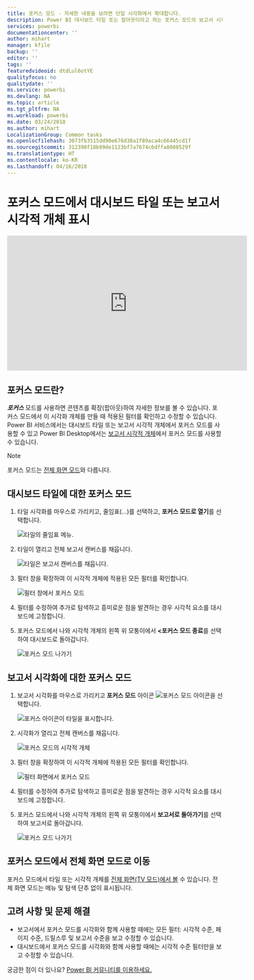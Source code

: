 ```yaml
---
title: 포커스 모드 - 자세한 내용을 보려면 단일 시각화에서 확대합니다.
description: Power BI 대시보드 타일 또는 팝아웃이라고 하는 포커스 모드의 보고서 시각화를 표시하는 방법에 대한 설명서입니다.
services: powerbi
documentationcenter: ''
author: mihart
manager: kfile
backup: ''
editor: ''
tags: ''
featuredvideoid: dtdLul6otYE
qualityfocus: no
qualitydate: ''
ms.service: powerbi
ms.devlang: NA
ms.topic: article
ms.tgt_pltfrm: NA
ms.workload: powerbi
ms.date: 03/24/2018
ms.author: mihart
LocalizationGroup: Common tasks
ms.openlocfilehash: 3073fb3515dd90e676d38a1f89aca4c66445cd1f
ms.sourcegitcommit: 312390f18b99de1123bf7a7674c6dffa8088529f
ms.translationtype: HT
ms.contentlocale: ko-KR
ms.lasthandoff: 04/16/2018
---
```

# <a name="display-a-dashboard-tile-or-report-visual-in-focus-mode"></a>포커스 모드에서 대시보드 타일 또는 보고서 시각적 개체 표시

<iframe width="560" height="315" src="https://www.youtube.com/embed/dtdLul6otYE" frameborder="0" allowfullscreen></iframe>


## <a name="what-is-focus-mode"></a>포커스 모드란?

***포커스*** 모드를 사용하면 콘텐츠를 확장(팝아웃)하여 자세한 정보를 볼 수 있습니다.  포커스 모드에서 이 시각화 개체를 만들 때 적용된 필터를 확인하고 수정할 수 있습니다.  Power BI 서비스에서는 대시보드 타일 또는 보고서 시각적 개체에서 포커스 모드를 사용할 수 있고 Power BI Desktop에서는 [보고서 시각적 개체](desktop-report-view.md)에서 포커스 모드를 사용할 수 있습니다.

> [!NOTE]
> 포커스 모드는 [전체 화면 모드](service-fullscreen-mode.md)와 다릅니다.
> 


## <a name="focus-mode-for-dashboard-tiles"></a>대시보드 타일에 대한 포커스 모드

1. 타일 시각화를 마우스로 가리키고, 줄임표(...)를 선택하고, **포커스 모드로 열기**를 선택합니다. 

    ![타일의 줄임표 메뉴](media/service-focus-mode/power-bi-dashboard-focus-mode.png).

2. 타일이 열리고 전체 보고서 캔버스를 채웁니다. 

   ![타일은 보고서 캔버스를 채웁니다.](media/service-focus-mode/power-bi-tile-focus.png)

3. 필터 창을 확장하여 이 시각적 개체에 적용된 모든 필터를 확인합니다.
   
   ![필터 창에서 포커스 모드](media/service-focus-mode/power-bi-focus-filters.png)

4. 필터를 수정하여 추가로 탐색하고 흥미로운 점을 발견하는 경우 시각적 요소를 대시보드에 고정합니다.

5. 포커스 모드에서 나와 시각적 개체의 왼쪽 위 모퉁이에서 **<포커스 모드 종료**를 선택하여 대시보드로 돌아갑니다.
   
    ![포커스 모드 나가기](media/service-focus-mode/power-bi-tile-exit-focus.png)    


## <a name="focus-mode-for-report-visualizations"></a>보고서 시각화에 대한 포커스 모드

1. 보고서 시각화를 마우스로 가리키고 **포커스 모드** 아이콘 ![포커스 모드 아이콘](media/service-focus-mode/pbi_popout.jpg)을 선택합니다.  
   
   ![포커스 아이콘이 타일을 표시합니다.](media/service-focus-mode/power-bi-hover-focus.png)
2. 시각화가 열리고 전체 캔버스를 채웁니다. 

   ![포커스 모드의 시각적 개체](media/service-focus-mode/power-bi-display-focus-newer2.png)
3. 필터 창을 확장하여 이 시각적 개체에 적용된 모든 필터를 확인합니다.
   
   ![필터 화면에서 포커스 모드](media/service-focus-mode/power-bi-display-focus-filters.png)
4. 필터를 수정하여 추가로 탐색하고 흥미로운 점을 발견하는 경우 시각적 요소를 대시보드에 고정합니다.   
5. 포커스 모드에서 나와 시각적 개체의 왼쪽 위 모퉁이에서 **보고서로 돌아가기**를 선택하여 보고서로 돌아갑니다. 
   
    ![포커스 모드 나가기](media/service-focus-mode/power-bi-exit-focus-report.png)  

## <a name="go-from-focus-mode-to-full-screen-mode"></a>포커스 모드에서 전체 화면 모드로 이동
포커스 모드에서 타일 또는 시각적 개체를 [전체 화면(TV 모드)에서 볼](service-fullscreen-mode.md) 수 있습니다. 전체 화면 모드는 메뉴 및 탐색 단추 없이 표시됩니다.

## <a name="considerations-and-troubleshooting"></a>고려 사항 및 문제 해결
* 보고서에서 포커스 모드를 시각화와 함께 사용할 때에는 모든 필터: 시각적 수준, 페이지 수준, 드릴스루 및 보고서 수준을 보고 수정할 수 있습니다.    
* 대시보드에서 포커스 모드를 시각화와 함께 사용할 때에는 시각적 수준 필터만을 보고 수정할 수 있습니다.

궁금한 점이 더 있나요? [Power BI 커뮤니티를 이용하세요.](http://community.powerbi.com/)

